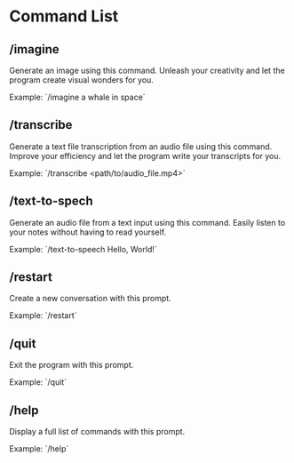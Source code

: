 # Command List

## /imagine
Generate an image using this command. Unleash your creativity and let the program create visual wonders for you.

Example:
`/imagine a whale in space´

## /transcribe
Generate a text file transcription from an audio file using this command. 
Improve your efficiency and let the program write your transcripts for you.

Example:
`/transcribe <path/to/audio_file.mp4>´

## /text-to-spech
Generate an audio file from a text input using this command. 
Easily listen to your notes without having to read yourself.

Example:
`/text-to-speech Hello, World!´

## /restart
Create a new conversation with this prompt.

Example:
`/restart´

## /quit
Exit the program with this prompt.

Example:
`/quit´

## /help
Display a full list of commands with this prompt.

Example:
`/help´
